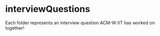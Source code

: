 # interviewQuestions

Each folder represents an interview question ACM-W IIT has worked on together!
